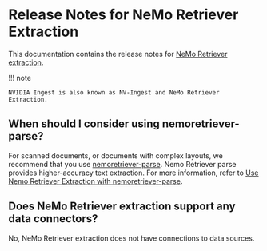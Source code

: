 # Release Notes for NeMo Retriever Extraction

This documentation contains the release notes for [NeMo Retriever extraction](overview.md).

!!! note

    NVIDIA Ingest is also known as NV-Ingest and NeMo Retriever Extraction.


## When should I consider using nemoretriever-parse?

For scanned documents, or documents with complex layouts, 
we recommend that you use [nemoretriever-parse](https://build.nvidia.com/nvidia/nemoretriever-parse). 
Nemo Retriever parse provides higher-accuracy text extraction. 
For more information, refer to [Use Nemo Retriever Extraction with nemoretriever-parse](nemoretriever-parse.md).


## Does NeMo Retriever extraction support any data connectors? 

No, NeMo Retriever extraction does not have connections to data sources. 
